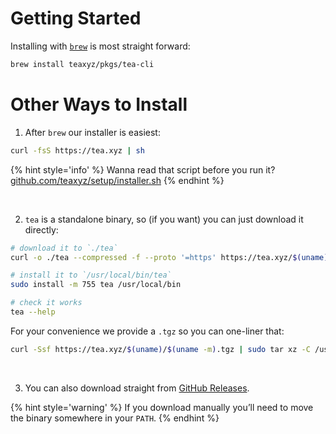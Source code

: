 # Getting Started

Installing with [`brew`] is most straight forward:

```sh
brew install teaxyz/pkgs/tea-cli
```

# Other Ways to Install

1. After `brew` our installer is easiest:

```sh
curl -fsS https://tea.xyz | sh
```

{% hint style='info' %}
Wanna read that script before you run it? [github.com/teaxyz/setup/installer.sh][installer]
{% endhint %}

&nbsp;

2. `tea` is a standalone binary, so (if you want) you can just download it directly:

```sh
# download it to `./tea`
curl -o ./tea --compressed -f --proto '=https' https://tea.xyz/$(uname)/$(uname -m)

# install it to `/usr/local/bin/tea`
sudo install -m 755 tea /usr/local/bin

# check it works
tea --help
```

For your convenience we provide a `.tgz` so you can one-liner that:

```sh
curl -Ssf https://tea.xyz/$(uname)/$(uname -m).tgz | sudo tar xz -C /usr/local/bin
```

&nbsp;

3. You can also download straight from [GitHub Releases].

{% hint style='warning' %}
If you download manually you’ll need to move the binary somewhere in
your `PATH`.
{% endhint %}


[`brew`]: https://brew.sh
[GitHub Releases]: https://github.com/teaxyz/cli/releases
[installer]: https://github.com/teaxyz/setup/blob/main/installer.sh

